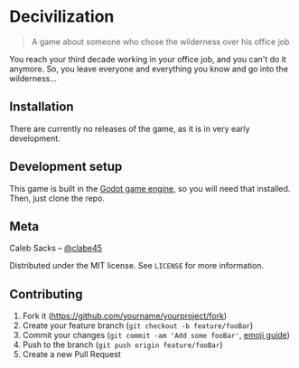 # Decivilization
> A game about someone who chose the wilderness over his office job

You reach your third decade working in your office job, and you can't do it anymore. So, you leave everyone and everything you know and go into the wilderness...

<!--![](header.png)-->

## Installation

There are currently no releases of the game, as it is in very early development.

<!--## Screenshots-->

## Development setup

This game is built in the [Godot game engine](https://godotengine.org/), so you will need that installed. Then, just clone the repo.

<!--## Release History

* 0.2.1
    * CHANGE: Update docs (module code remains unchanged)
* 0.2.0
    * CHANGE: Remove `setDefaultXYZ()`
    * ADD: Add `init()`
* 0.1.1
    * FIX: Crash when calling `baz()` (Thanks @GenerousContributorName!)
* 0.1.0
    * The first proper release
    * CHANGE: Rename `foo()` to `bar()`
* 0.0.1
    * Work in progress-->

## Meta

Caleb Sacks – [@clabe45](https://twitter.com/clabe45)
<!-- your name here -->

Distributed under the MIT license. See ``LICENSE`` for more information.

## Contributing

1. Fork it (<https://github.com/yourname/yourproject/fork>)
2. Create your feature branch (`git checkout -b feature/fooBar`)
3. Commit your changes (`git commit -am 'Add some fooBar'`, [emoji guide](http://gitmoji.carloscuesta.me/))
4. Push to the branch (`git push origin feature/fooBar`)
5. Create a new Pull Request

<!-- Markdown link & img dfn's -->
<!--[npm-image]: https://img.shields.io/npm/v/datadog-metrics.svg?style=flat-square
[npm-url]: https://npmjs.org/package/datadog-metrics
[npm-downloads]: https://img.shields.io/npm/dm/datadog-metrics.svg?style=flat-square
[travis-image]: https://img.shields.io/travis/dbader/node-datadog-metrics/master.svg?style=flat-square
[travis-url]: https://travis-ci.org/dbader/node-datadog-metrics
[wiki]: https://github.com/yourname/yourproject/wiki-->

